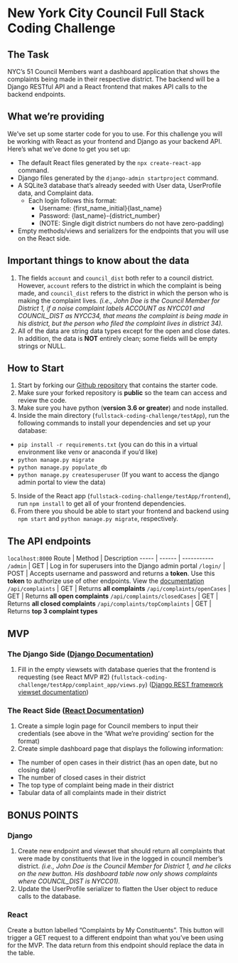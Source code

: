 # New York City Council Full Stack Coding Challenge
## The Task
NYC’s 51 Council Members want a dashboard application that shows the complaints being made in their respective district. The backend will be a Django RESTful API and a React frontend that makes API calls to the backend endpoints.

## What we’re providing
We’ve set up some starter code for you to use. For this challenge you will be working with React as your frontend and Django as your backend API. Here’s what we’ve done to get you set up:
- The default React files generated by the `npx create-react-app` command.
- Django files generated by the `django-admin startproject` command.
- A SQLite3 database that’s already seeded with User data, UserProfile data, and Complaint data.
  - Each login follows this format:
    - Username: {first_name_initial}{last_name}
    - Password: {last_name}-{district_number}
    - (NOTE: Single digit district numbers do not have zero-padding) 
- Empty methods/views and serializers for the endpoints that you will use on the React side.

## Important things to know about the data
1. The fields `account` and `council_dist` both refer to a council district. However, `account` refers to the district in which the complaint is being made, and `council_dist` refers to the district in which the person who is making the complaint lives. *(i.e., John Doe is the Council Member for District 1, if a noise complaint labels ACCOUNT as NYCC01 and COUNCIL_DIST as NYCC34, that means the complaint is being made in his district, but the person who filed the complaint lives in district 34).*
2. All of the data are string data types except for the open and close dates. In addition, the data is **NOT** entirely clean; some fields will be empty strings or NULL.

## How to Start
1. Start by forking our [Github repository](https://github.com/NewYorkCityCouncil/fullstack-coding-challenge) that contains the starter code.
2. Make sure your forked repository is **public** so the team can access and review the code.
3. Make sure you have python (**version 3.6 or greater**) and node installed.
4. Inside the main directory (`fullstack-coding-challenge/testApp`), run the following commands to install your dependencies and set up your database:
  - `pip install -r requirements.txt` (you can do this in a virtual environment like venv or anaconda if you’d like)
  - `python manage.py migrate`
  - `python manage.py populate_db`
  - `python manage.py createsuperuser` (If you want to access the django admin portal to view the data)
5. Inside of the React app (`fullstack-coding-challenge/testApp/frontend`), run `npm install` to get all of your frontend dependencies.
6. From there you should be able to start your frontend and backend using `npm start` and `python manage.py migrate`, respectively.

## The API endpoints
`localhost:8000`
Route | Method | Description
----- | ------ | -----------
`/admin` | GET | Log in for superusers into the Django admin portal
`/login/` | POST | Accepts username and password and returns a **token**. Use this **token** to authorize use of other endpoints. View the [documentation](https://www.django-rest-framework.org/api-guide/authentication/#basicauthentication)
`/api/complaints` | GET | Returns **all complaints**
`/api/complaints/openCases` | GET | Returns **all open complaints**
`/api/complaints/closedCases` | GET | Returns **all closed complaints**
`/api/complaints/topComplaints` | GET | Returns **top 3 complaint types**

## MVP
### The Django Side ([Django Documentation](https://docs.djangoproject.com/en/2.2/))
1. Fill in the empty viewsets with database queries that the frontend is requesting (see React MVP #2) (`fullstack-coding-challenge/testApp/complaint_app/views.py`) ([Django REST framework viewset documentation](https://www.django-rest-framework.org/api-guide/viewsets/))

### The React Side ([React Documentation](https://reactjs.org/docs/getting-started.html))
1. Create a simple login page for Council members to input their credentials (see above in the ‘What we’re providing’ section for the format)
2. Create simple dashboard page that displays the following information:
  - The number of open cases in their district (has an open date, but no closing date)
  - The number of closed cases in their district
  - The top type of complaint being made in their district
  - Tabular data of all complaints made in their district

## BONUS POINTS
### Django
1. Create new endpoint and viewset that should return all complaints that were made by constituents that live in the logged in council member’s district. *(i.e., John Doe is the Council Member for District 1, and he clicks on the new button. His dashboard table now only shows complaints where COUNCIL_DIST is NYCC01).*
2. Update the UserProfile serializer to flatten the User object to reduce calls to the database.

### React
Create a button labelled “Complaints by My Constituents”. This button will trigger a GET request to a different endpoint than what you’ve been using for the MVP. The data return from this endpoint should replace the data in the table.